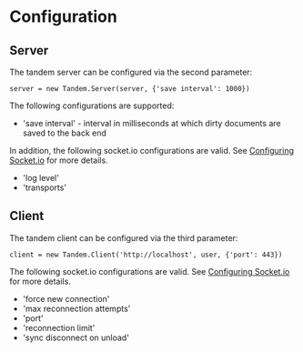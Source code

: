 Configuration
===


Server
---

The tandem server can be configured via the second parameter:

    server = new Tandem.Server(server, {'save interval': 1000})

The following configurations are supported:

- 'save interval' - interval in milliseconds at which dirty documents are saved to the back end

In addition, the following socket.io configurations are valid. See [Configuring Socket.io](https://github.com/LearnBoost/Socket.IO/wiki/Configuring-Socket.IO) for more details.

- 'log level'
- 'transports'


Client
---

The tandem client can be configured via the third parameter:

    client = new Tandem.Client('http://localhost', user, {'port': 443})

The following socket.io configurations are valid. See [Configuring Socket.io](https://github.com/LearnBoost/Socket.IO/wiki/Configuring-Socket.IO) for more details.

- 'force new connection'
- 'max reconnection attempts'
- 'port'
- 'reconnection limit'
- 'sync disconnect on unload'
